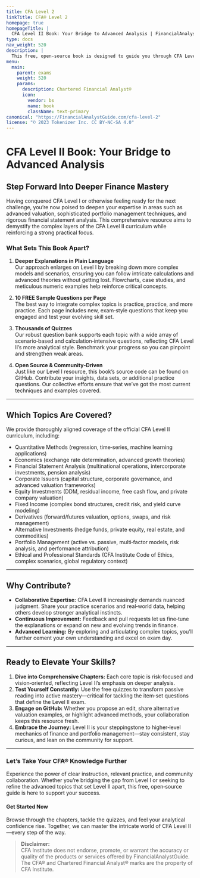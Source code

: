 ```yaml
---
title: CFA Level 2
linkTitle: CFA® Level 2
homepage: true
homepageTitle: |
  CFA Level II Book: Your Bridge to Advanced Analysis | FinancialAnalystGuide.com
type: docs
nav_weight: 520
description: |
  This free, open‐source book is designed to guide you through CFA Level II with in‐depth clarity, extensive examples, and thousands of practice questions. Building on the foundations of Level I, our focus broadens to more advanced analytical techniques, real‐world scenarios, and a collaborative, learner‐driven approach.
menu:
  main:
    parent: exams
    weight: 520
    params:
      description: Chartered Financial Analyst®
      icon:
        vendor: bs
        name: book
        className: text-primary
canonical: "https://FinancialAnalystGuide.com/cfa-level-2"
license: "© 2023 Tokenizer Inc. CC BY-NC-SA 4.0"
---
```


# CFA Level II Book: Your Bridge to Advanced Analysis

## Step Forward Into Deeper Finance Mastery

Having conquered CFA Level I or otherwise feeling ready for the next challenge, you’re now poised to deepen your expertise in areas such as advanced valuation, sophisticated portfolio management techniques, and rigorous financial statement analysis. This comprehensive resource aims to demystify the complex layers of the CFA Level II curriculum while reinforcing a strong practical focus.

### What Sets This Book Apart?

1. **Deeper Explanations in Plain Language**  
   Our approach enlarges on Level I by breaking down more complex models and scenarios, ensuring you can follow intricate calculations and advanced theories without getting lost. Flowcharts, case studies, and meticulous numeric examples help reinforce critical concepts.

2. **10 FREE Sample Questions per Page**  
   The best way to integrate complex topics is practice, practice, and more practice. Each page includes new, exam‐style questions that keep you engaged and test your evolving skill set.

3. **Thousands of Quizzes**  
   Our robust question bank supports each topic with a wide array of scenario‐based and calculation‐intensive questions, reflecting CFA Level II’s more analytical style. Benchmark your progress so you can pinpoint and strengthen weak areas.

4. **Open Source & Community‐Driven**  
   Just like our Level I resource, this book’s source code can be found on GitHub. Contribute your insights, data sets, or additional practice questions. Our collective efforts ensure that we’ve got the most current techniques and examples covered.

---

## Which Topics Are Covered?

We provide thoroughly aligned coverage of the official CFA Level II curriculum, including:
- Quantitative Methods (regression, time‐series, machine learning applications)  
- Economics (exchange rate determination, advanced growth theories)  
- Financial Statement Analysis (multinational operations, intercorporate investments, pension analysis)  
- Corporate Issuers (capital structure, corporate governance, and advanced valuation frameworks)  
- Equity Investments (DDM, residual income, free cash flow, and private company valuation)  
- Fixed Income (complex bond structures, credit risk, and yield curve modeling)  
- Derivatives (forward/futures valuation, options, swaps, and risk management)  
- Alternative Investments (hedge funds, private equity, real estate, and commodities)  
- Portfolio Management (active vs. passive, multi‐factor models, risk analysis, and performance attribution)  
- Ethical and Professional Standards (CFA Institute Code of Ethics, complex scenarios, global regulatory context)

---

## Why Contribute?

- **Collaborative Expertise:** CFA Level II increasingly demands nuanced judgment. Share your practice scenarios and real‐world data, helping others develop stronger analytical instincts.  
- **Continuous Improvement:** Feedback and pull requests let us fine‐tune the explanations or expand on new and evolving trends in finance.  
- **Advanced Learning:** By exploring and articulating complex topics, you’ll further cement your own understanding and excel on exam day.

---

## Ready to Elevate Your Skills?

1. **Dive into Comprehensive Chapters:** Each core topic is risk‐focused and vision‐oriented, reflecting Level II’s emphasis on deeper analysis.  
2. **Test Yourself Constantly:** Use the free quizzes to transform passive reading into active mastery—critical for tackling the item‐set questions that define the Level II exam.  
3. **Engage on GitHub:** Whether you propose an edit, share alternative valuation examples, or highlight advanced methods, your collaboration keeps this resource fresh.  
4. **Embrace the Journey:** Level II is your steppingstone to higher‐level mechanics of finance and portfolio management—stay consistent, stay curious, and lean on the community for support.

---

### Let’s Take Your CFA® Knowledge Further

Experience the power of clear instruction, relevant practice, and community collaboration. Whether you’re bridging the gap from Level I or seeking to refine the advanced topics that set Level II apart, this free, open‐source guide is here to support your success.

#### Get Started Now  
Browse through the chapters, tackle the quizzes, and feel your analytical confidence rise. Together, we can master the intricate world of CFA Level II—every step of the way.

> **Disclaimer:**  
> CFA Institute does not endorse, promote, or warrant the accuracy or quality of the products or services offered by FinancialAnalystGuide. The CFA® and Chartered Financial Analyst® marks are the property of CFA Institute.